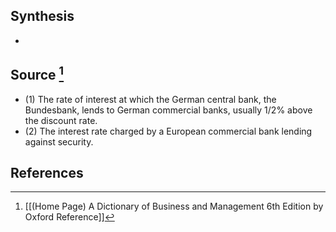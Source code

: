 ## Synthesis
- 
## Source [^1]
- (1) The rate of interest at which the German central bank, the Bundesbank, lends to German commercial banks, usually $1 / 2 \%$ above the discount rate. 
- (2) The interest rate charged by a European commercial bank lending against security.
## References

[^1]: [[(Home Page) A Dictionary of Business and Management 6th Edition by Oxford Reference]]